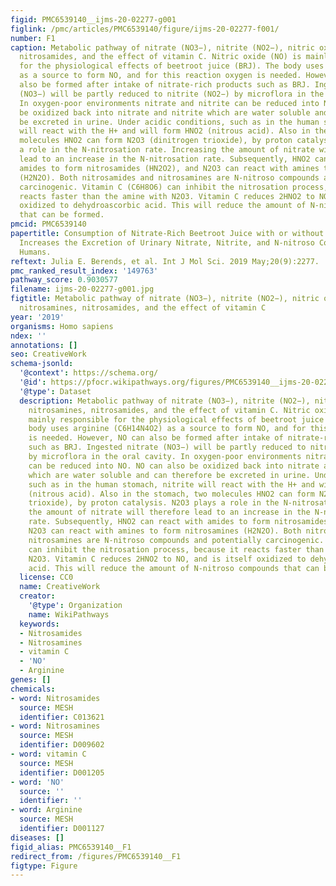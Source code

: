 ```yaml
---
figid: PMC6539140__ijms-20-02277-g001
figlink: /pmc/articles/PMC6539140/figure/ijms-20-02277-f001/
number: F1
caption: Metabolic pathway of nitrate (NO3−), nitrite (NO2−), nitric oxide (NO), nitrosamines,
  nitrosamides, and the effect of vitamin C. Nitric oxide (NO) is mainly responsible
  for the physiological effects of beetroot juice (BRJ). The body uses arginine (C6H14N4O2)
  as a source to form NO, and for this reaction oxygen is needed. However, NO can
  also be formed after intake of nitrate-rich products such as BRJ. Ingested nitrate
  (NO3−) will be partly reduced to nitrite (NO2−) by microflora in the oral cavity.
  In oxygen-poor environments nitrate and nitrite can be reduced into NO. NO can also
  be oxidized back into nitrate and nitrite which are water soluble and can therefore
  be excreted in urine. Under acidic conditions, such as in the human stomach, nitrite
  will react with the H+ and will form HNO2 (nitrous acid). Also in the stomach, two
  molecules HNO2 can form N2O3 (dinitrogen trioxide), by proton catalysis. N2O3 plays
  a role in the N-nitrosation rate. Increasing the amount of nitrate will therefore
  lead to an increase in the N-nitrosation rate. Subsequently, HNO2 can react with
  amides to form nitrosamides (HN2O2), and N2O3 can react with amines to form nitrosamines
  (H2N2O). Both nitrosamides and nitrosamines are N-nitroso compounds and potentially
  carcinogenic. Vitamin C (C6H8O6) can inhibit the nitrosation process, because it
  reacts faster than the amine with N2O3. Vitamin C reduces 2HNO2 to NO, and is itself
  oxidized to dehydroascorbic acid. This will reduce the amount of N-nitroso compounds
  that can be formed.
pmcid: PMC6539140
papertitle: Consumption of Nitrate-Rich Beetroot Juice with or without Vitamin C Supplementation
  Increases the Excretion of Urinary Nitrate, Nitrite, and N-nitroso Compounds in
  Humans.
reftext: Julia E. Berends, et al. Int J Mol Sci. 2019 May;20(9):2277.
pmc_ranked_result_index: '149763'
pathway_score: 0.9030577
filename: ijms-20-02277-g001.jpg
figtitle: Metabolic pathway of nitrate (NO3−), nitrite (NO2−), nitric oxide (NO),
  nitrosamines, nitrosamides, and the effect of vitamin C
year: '2019'
organisms: Homo sapiens
ndex: ''
annotations: []
seo: CreativeWork
schema-jsonld:
  '@context': https://schema.org/
  '@id': https://pfocr.wikipathways.org/figures/PMC6539140__ijms-20-02277-g001.html
  '@type': Dataset
  description: Metabolic pathway of nitrate (NO3−), nitrite (NO2−), nitric oxide (NO),
    nitrosamines, nitrosamides, and the effect of vitamin C. Nitric oxide (NO) is
    mainly responsible for the physiological effects of beetroot juice (BRJ). The
    body uses arginine (C6H14N4O2) as a source to form NO, and for this reaction oxygen
    is needed. However, NO can also be formed after intake of nitrate-rich products
    such as BRJ. Ingested nitrate (NO3−) will be partly reduced to nitrite (NO2−)
    by microflora in the oral cavity. In oxygen-poor environments nitrate and nitrite
    can be reduced into NO. NO can also be oxidized back into nitrate and nitrite
    which are water soluble and can therefore be excreted in urine. Under acidic conditions,
    such as in the human stomach, nitrite will react with the H+ and will form HNO2
    (nitrous acid). Also in the stomach, two molecules HNO2 can form N2O3 (dinitrogen
    trioxide), by proton catalysis. N2O3 plays a role in the N-nitrosation rate. Increasing
    the amount of nitrate will therefore lead to an increase in the N-nitrosation
    rate. Subsequently, HNO2 can react with amides to form nitrosamides (HN2O2), and
    N2O3 can react with amines to form nitrosamines (H2N2O). Both nitrosamides and
    nitrosamines are N-nitroso compounds and potentially carcinogenic. Vitamin C (C6H8O6)
    can inhibit the nitrosation process, because it reacts faster than the amine with
    N2O3. Vitamin C reduces 2HNO2 to NO, and is itself oxidized to dehydroascorbic
    acid. This will reduce the amount of N-nitroso compounds that can be formed.
  license: CC0
  name: CreativeWork
  creator:
    '@type': Organization
    name: WikiPathways
  keywords:
  - Nitrosamides
  - Nitrosamines
  - vitamin C
  - 'NO'
  - Arginine
genes: []
chemicals:
- word: Nitrosamides
  source: MESH
  identifier: C013621
- word: Nitrosamines
  source: MESH
  identifier: D009602
- word: vitamin C
  source: MESH
  identifier: D001205
- word: 'NO'
  source: ''
  identifier: ''
- word: Arginine
  source: MESH
  identifier: D001127
diseases: []
figid_alias: PMC6539140__F1
redirect_from: /figures/PMC6539140__F1
figtype: Figure
---
```


